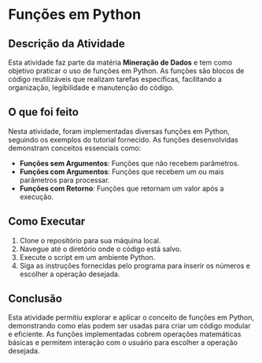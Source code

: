 # Funções em Python

## Descrição da Atividade
Esta atividade faz parte da matéria **Mineração de Dados** e tem como objetivo praticar o uso de funções em Python. As funções são blocos de código reutilizáveis que realizam tarefas específicas, facilitando a organização, legibilidade e manutenção do código.

## O que foi feito
Nesta atividade, foram implementadas diversas funções em Python, seguindo os exemplos do tutorial fornecido. As funções desenvolvidas demonstram conceitos essenciais como:

- **Funções sem Argumentos**: Funções que não recebem parâmetros.
- **Funções com Argumentos**: Funções que recebem um ou mais parâmetros para processar.
- **Funções com Retorno**: Funções que retornam um valor após a execução.

## Como Executar
1. Clone o repositório para sua máquina local.
2. Navegue até o diretório onde o código está salvo.
3. Execute o script em um ambiente Python.
4. Siga as instruções fornecidas pelo programa para inserir os números e escolher a operação desejada.

## Conclusão
Esta atividade permitiu explorar e aplicar o conceito de funções em Python, demonstrando como elas podem ser usadas para criar um código modular e eficiente. As funções implementadas cobrem operações matemáticas básicas e permitem interação com o usuário para escolher a operação desejada.
